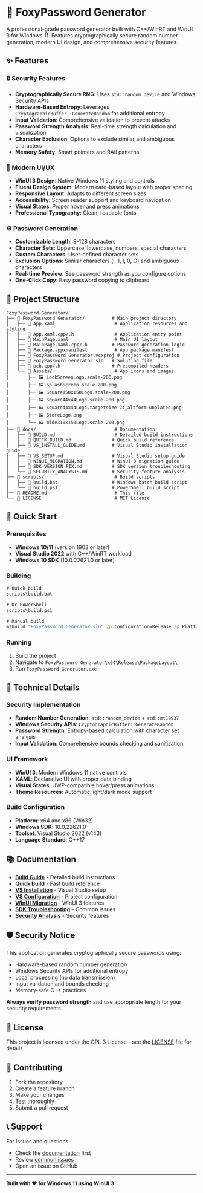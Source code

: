 # 🔐 FoxyPassword Generator

A professional-grade password generator built with C++/WinRT and WinUI 3 for Windows 11. Features cryptographically secure random number generation, modern UI design, and comprehensive security features.

## ✨ Features

### 🔒 Security Features
- **Cryptographically Secure RNG**: Uses `std::random_device` and Windows Security APIs
- **Hardware-Based Entropy**: Leverages `CryptographicBuffer::GenerateRandom` for additional entropy
- **Input Validation**: Comprehensive validation to prevent attacks
- **Password Strength Analysis**: Real-time strength calculation and visualization
- **Character Exclusion**: Options to exclude similar and ambiguous characters
- **Memory Safety**: Smart pointers and RAII patterns

### 🎨 Modern UI/UX
- **WinUI 3 Design**: Native Windows 11 styling and controls
- **Fluent Design System**: Modern card-based layout with proper spacing
- **Responsive Layout**: Adapts to different screen sizes
- **Accessibility**: Screen reader support and keyboard navigation
- **Visual States**: Proper hover and press animations
- **Professional Typography**: Clean, readable fonts

### ⚙️ Password Generation
- **Customizable Length**: 8-128 characters
- **Character Sets**: Uppercase, lowercase, numbers, special characters
- **Custom Characters**: User-defined character sets
- **Exclusion Options**: Similar characters (l, 1, I, 0, O) and ambiguous characters
- **Real-time Preview**: See password strength as you configure options
- **One-Click Copy**: Easy password copying to clipboard

## 📁 Project Structure

```
FoxyPassword-Generator/
├── 📁 FoxyPassword Generator/          # Main project directory
│   ├── 📄 App.xaml                      # Application resources and styling
│   ├── 📄 App.xaml.cpp/.h               # Application entry point
│   ├── 📄 MainPage.xaml                 # Main UI layout
│   ├── 📄 MainPage.xaml.cpp/.h         # Password generation logic
│   ├── 📄 Package.appxmanifest          # App package manifest
│   ├── 📄 FoxyPassword Generator.vcxproj # Project configuration
│   ├── 📄 FoxyPassword Generator.sln   # Solution file
│   ├── 📄 pch.cpp/.h                   # Precompiled headers
│   └── 📁 Assets/                       # App icons and images
│       ├── 🖼️ LockScreenLogo.scale-200.png
│       ├── 🖼️ SplashScreen.scale-200.png
│       ├── 🖼️ Square150x150Logo.scale-200.png
│       ├── 🖼️ Square44x44Logo.scale-200.png
│       ├── 🖼️ Square44x44Logo.targetsize-24_altform-unplated.png
│       ├── 🖼️ StoreLogo.png
│       └── 🖼️ Wide310x150Logo.scale-200.png
├── 📁 docs/                             # Documentation
│   ├── 📄 BUILD.md                      # Detailed build instructions
│   ├── 📄 QUICK_BUILD.md               # Quick build reference
│   ├── 📄 VS_INSTALL_GUIDE.md          # Visual Studio installation guide
│   ├── 📄 VS_SETUP.md                  # Visual Studio setup guide
│   ├── 📄 WINUI_MIGRATION.md           # WinUI 3 migration guide
│   ├── 📄 SDK_VERSION_FIX.md           # SDK version troubleshooting
│   └── 📄 SECURITY_ANALYSIS.md         # Security feature analysis
├── 📁 scripts/                          # Build scripts
│   ├── 🔧 build.bat                    # Windows batch build script
│   └── 🔧 build.ps1                    # PowerShell build script
├── 📄 README.md                         # This file
└── 📄 LICENSE                           # MIT License
```

## 🚀 Quick Start

### Prerequisites
- **Windows 10/11** (version 1903 or later)
- **Visual Studio 2022** with C++/WinRT workload
- **Windows 10 SDK** (10.0.22621.0 or later)

### Building
```cmd
# Quick build
scripts\build.bat

# Or PowerShell
scripts\build.ps1

# Manual build
msbuild "FoxyPassword Generator.sln" /p:Configuration=Release /p:Platform=x64 /m
```

### Running
1. Build the project
2. Navigate to `FoxyPassword Generator\x64\Release\PackageLayout\`
3. Run `FoxyPassword Generator.exe`

## 🔧 Technical Details

### Security Implementation
- **Random Number Generation**: `std::random_device` + `std::mt19937`
- **Windows Security APIs**: `CryptographicBuffer::GenerateRandom`
- **Password Strength**: Entropy-based calculation with character set analysis
- **Input Validation**: Comprehensive bounds checking and sanitization

### UI Framework
- **WinUI 3**: Modern Windows 11 native controls
- **XAML**: Declarative UI with proper data binding
- **Visual States**: UWP-compatible hover/press animations
- **Theme Resources**: Automatic light/dark mode support

### Build Configuration
- **Platform**: x64 and x86 (Win32)
- **Windows SDK**: 10.0.22621.0
- **Toolset**: Visual Studio 2022 (v143)
- **Language Standard**: C++17

## 📚 Documentation

- **[Build Guide](docs/BUILD.md)** - Detailed build instructions
- **[Quick Build](docs/QUICK_BUILD.md)** - Fast build reference
- **[VS Installation](docs/VS_INSTALL_GUIDE.md)** - Visual Studio setup
- **[VS Configuration](docs/VS_SETUP.md)** - Project configuration
- **[WinUI Migration](docs/WINUI_MIGRATION.md)** - WinUI 3 features
- **[SDK Troubleshooting](docs/SDK_VERSION_FIX.md)** - Common issues
- **[Security Analysis](docs/SECURITY_ANALYSIS.md)** - Security features

## 🛡️ Security Notice

This application generates cryptographically secure passwords using:
- Hardware-based random number generation
- Windows Security APIs for additional entropy
- Local processing (no data transmission)
- Input validation and bounds checking
- Memory-safe C++ practices

**Always verify password strength** and use appropriate length for your security requirements.

## 📄 License

This project is licensed under the GPL 3 License - see the [LICENSE](LICENSE) file for details.

## 🤝 Contributing

1. Fork the repository
2. Create a feature branch
3. Make your changes
4. Test thoroughly
5. Submit a pull request

## 📞 Support

For issues and questions:
- Check the [documentation](docs/) first
- Review [common issues](docs/SDK_VERSION_FIX.md)
- Open an issue on GitHub

---


**Built with ❤️ for Windows 11 using WinUI 3**
